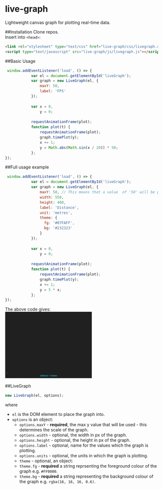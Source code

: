 # live-graph
Lightweight canvas graph for plotting real-time data.

##Installation
Clone repos.<br />
Insert into `<head>`:
```html
<link rel="stylesheet" type="text/css" href="live-graph/css/livegraph.css" />
<script type="text/javascript" src="live-graph/js/livegraph.js"></script>
```

##Basic Usage
```javascript
 window.addEventListener('load', () => {
            var el = document.getElementById('liveGraph');
            var graph = new LiveGraph(el, {
                maxY: 50,
                label: 'FPS'
            });

            var x = 0,
                y = 0;
                
            requestAnimationFrame(plot);
            function plot(t) {
                requestAnimationFrame(plot);
                graph.timePlot(y);
                x += 1;
                y = Math.abs(Math.sin(x / 20)) * 50;
            };
});
```

##Full usage example
```javascript
 window.addEventListener('load', () => {
            var el = document.getElementById('liveGraph');
            var graph = new LiveGraph(el, {
                maxY: 50, // This means that a value  of '50' will be plotted on the top edge of the graph display.
                width: 550,
                height: 400,
                label: 'Distance',
                unit: 'metres',
                theme: {
                  fg: '#07FAFF',        
                  bg: '#232323'
                }
            });

            var x = 0,
                y = 0;
                
            requestAnimationFrame(plot);
            function plot(t) {
                requestAnimationFrame(plot);
                graph.timePlot(y);
                x += 1;
                y = 5 * x;
            };
});
```
The above code gives:<br />
<img src="demo/demo.gif" />

##LiveGraph
```javascript
new LiveGraph(el, options);
```
where
* `el` is the DOM element to place the graph into.
* `options` is an object:
  * `options.maxY` - **required**, the max y value that will be used - this determines the scale of the graph.
  * `options.width` - optional, the width in px of the graph.
  * `options.height` - optional, the height in px of the graph.
  * `options.label` - optional, name for the values which the graph is plotting.
  *  `options.units` - optional, the units in which the graph is plotting.
  *  `theme` - optional, an object:
    * `theme.fg` - **required** a string reprsenting the foreground colour of the graph e.g. `#FF0000`.
    * `theme.bg` - **required** a string representing the background colour of the graph e.g. `rgba(16, 16, 16, 0.6)`.
